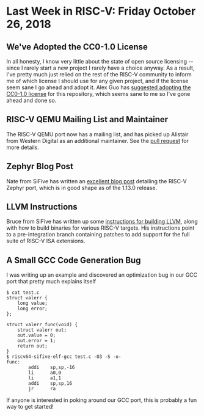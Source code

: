 # Last Week in RISC-V: Friday October 26, 2018

## We've Adopted the CC0-1.0 License

In all honesty, I know very little about the state of open source
licensing -- since I rarely start a new project I rarely have a choice
anyway.  As a result, I've pretty much just relied on the rest of the
RISC-V community to inform me of which license I should use for any
given project, and if the license seem sane I go ahead and adopt it.
Alex Guo has [suggested adopting the CC0-1.0
license](https://github.com/sifive/last-week-in-risc-v/issues/6) for
this repository, which seems sane to me so I've gone ahead and done so.

## RISC-V QEMU Mailing List and Maintainer

The RISC-V QEMU port now has a mailing list, and has picked up Alistair
from Western Digital as an additional maintainer.  See the [pull
request]() for more details.

## Zephyr Blog Post

Nate from SiFive has written an [excellent blog
post](https://www.sifive.com/blog/getting-started-with-zephyr-rtos-v1.13.0-on-risc-v)
detailing the RISC-V Zephyr port, which is in good shape as of the
1.13.0 release.

## LLVM Instructions

Bruce from SiFive has written up some [instructions for building
LLVM](https://github.com/sifive/riscv-llvm#risc-v-llvm), along with how
to build binaries for various RISC-V targets.  His instructions point to
a pre-integration branch containing patches to add support for the full
suite of RISC-V ISA extensions.

## A Small GCC Code Generation Bug

I was writing up an example and discovered an optimization bug in our
GCC port that pretty much explains itself

    $ cat test.c
    struct valerr {
        long value;
        long error;
    };
    
    struct valerr func(void) {
        struct valerr out;
        out.value = 0;
        out.error = 1;
        return out;
    }
    $ riscv64-sifive-elf-gcc test.c -O3 -S -o-
    func:
            addi    sp,sp,-16
            li      a0,0
            li      a1,1
            addi    sp,sp,16
            jr      ra

If anyone is interested in poking around our GCC port, this is probably
a fun way to get started!
